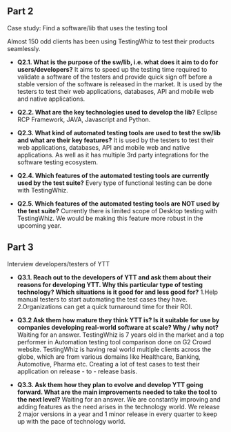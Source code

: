 ## Part 2 
Case study: Find a software/lib that uses the testing tool

Almost 150 odd clients has been using TestingWhiz to test their products seamlessly.

* **Q2.1. What is the purpose of the sw/lib, i.e. what does it aim to do for users/developers?** 
	It aims to speed up the testing time required to validate a software of the testers and provide quick sign off before a stable version of the  software is released in the market. It is used by the testers to test their web applications, databases, API and mobile web and native applications.

* **Q2.2. What are the key technologies used to develop the lib?** 
	Eclipse RCP Framework, JAVA, Javascript and Python.

* **Q2.3. What kind of automated testing tools are used to test the sw/lib and what are their key features?** 
	It is used by the testers to test their web applications, databases, API and mobile web and native applications. As well as it has multiple 3rd party integrations for the software testing ecosystem.

* **Q2.4. Which features of the automated testing tools are currently used by the test suite?**
	Every type of functional testing can be done with TestingWhiz.


* **Q2.5. Which features of the automated testing tools are NOT used by the test suite?** 
	Currently there is limited scope of Desktop testing with TestingWhiz. We would be making this feature more robust in the upcoming year.
	
## Part 3 
Interview developers/testers of YTT

* **Q3.1. Reach out to the developers of YTT and ask them about their reasons for developing YTT. Why this particular type of testing technology? Which situations is it good for and less good for?** 
1.Help manual testers to start automating the test cases they have.
2.Organizations can get a quick turnaround time for their ROI.	

* **Q3.2 Ask them how mature they think YTT is? Is it suitable for use by companies developing real-world software at scale? Why / why not?** Waiting for an answer. 
	TestingWhiz is 7 years old in the market and a top performer in Automation testing tool comparison done on G2 Crowd website. TestingWhiz is having real world multiple clients across the globe, which are from various domains like Healthcare, Banking, Automotive, Pharma etc. Creating a lot of test cases to test their application on release - to - release basis.

* **Q3.3. Ask them how they plan to evolve and develop YTT going forward. What are the main improvements needed to take the tool to the next level?** Waiting for an answer. 
	We are constantly improving and adding features as the need arises in the technology world. We release 2 major versions in a year and 1 minor release in every quarter to keep up with the pace of technology world.